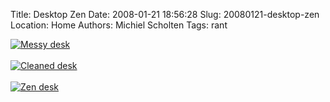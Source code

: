Title: Desktop Zen
Date: 2008-01-21 18:56:28
Slug: 20080121-desktop-zen
Location: Home
Authors: Michiel Scholten
Tags: rant

<div class="content-image"><div><a href="http://aquariusoft.org/gallery/v/photographs/homepics/IMG_2144.JPG.html"><img src="http://aquariusoft.org/gallery/d/4809-2/IMG_2144.JPG" alt="Messy desk" title="Messy desk" /></a></div></div>
<br style="clear: both;" />

<div class="content-image"><div><a href="http://aquariusoft.org/gallery/v/photographs/homepics/IMG_2146.JPG.html"><img src="http://aquariusoft.org/gallery/d/4810-2/IMG_2146.JPG" alt="Cleaned desk" title="Cleaned desk" /></a></div></div>
<br style="clear: both;" />

<div class="content-image"><div><a href="http://aquariusoft.org/gallery/v/photographs/homepics/IMG_2159.JPG.html"><img src="http://aquariusoft.org/gallery/d/4811-2/IMG_2159.JPG" alt="Zen desk" title="Zen desk" /></a></div></div>
<br style="clear: both;" />
